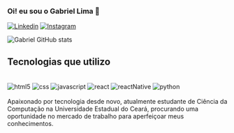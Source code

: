 ### Oi! eu sou o Gabriel Lima 🤙

[![Linkedin](https://img.shields.io/badge/LinkedIn-0077B5?style=for-the-badge&logo=linkedin&logoColor=white)](https://www.linkedin.com/in/gabriel-silva-limaa/)
[![Instagram](https://img.shields.io/badge/Instagram-E4405F?style=for-the-badge&logo=instagram&logoColor=white)](https://www.instagram.com/gabriiel.sll/)

![Gabriel GitHub stats](https://github-readme-stats.vercel.app/api?username=GabrielSll&show_icons=true&theme=tokyonight)

## Tecnologias que utilizo 
<div style="display: inline_block"><br/>
<img align="center" alt=html5 src="https://img.shields.io/badge/HTML5-E34F26?style=for-the-badge&logo=html5&logoColor=white"/>
<img align="center" alt=css src="https://img.shields.io/badge/CSS3-1572B6?style=for-the-badge&logo=css3&logoColor=white"/>
<img align="center" alt=javascript src="https://img.shields.io/badge/JavaScript-F7DF1E?style=for-the-badge&logo=javascript&logoColor=black"/>
<img align="center" alt=react src="https://img.shields.io/badge/React-20232A?style=for-the-badge&logo=react&logoColor=61DAFB"/>
<img align="center" alt=reactNative src="https://img.shields.io/badge/React_Native-20232A?style=for-the-badge&logo=react&logoColor=61DAFB"/>
<img align="center" alt=python src="https://img.shields.io/badge/Python-14354C?style=for-the-badge&logo=python&logoColor=white"/>
</div><br/>
Apaixonado por tecnologia desde novo, atualmente estudante de Ciência da Computação na Universidade Estadual do Ceará, procurando uma oportunidade
no mercado de trabalho para aperfeiçoar meus conhecimentos. 


